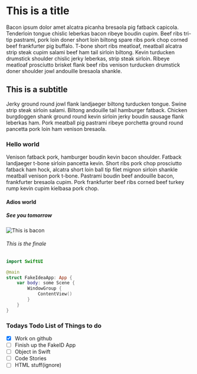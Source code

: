 # This is a title 
Bacon ipsum dolor amet alcatra picanha bresaola pig fatback capicola. Tenderloin tongue chislic leberkas bacon ribeye boudin cupim. Beef ribs tri-tip pastrami, pork loin doner short loin biltong spare ribs pork chop corned beef frankfurter pig buffalo. T-bone short ribs meatloaf, meatball alcatra strip steak cupim salami beef ham tail sirloin biltong. Kevin turducken drumstick shoulder chislic jerky leberkas, strip steak sirloin. Ribeye meatloaf prosciutto brisket flank beef ribs venison turducken drumstick doner shoulder jowl andouille bresaola shankle.
## This is a subtitle
Jerky ground round jowl flank landjaeger biltong turducken tongue. Swine strip steak sirloin salami. Biltong andouille tail hamburger fatback. Chicken burgdoggen shank ground round kevin sirloin jerky boudin sausage flank leberkas ham. Pork meatball pig pastrami ribeye porchetta ground round pancetta pork loin ham venison bresaola.
### Hello world
Venison fatback pork, hamburger boudin kevin bacon shoulder. Fatback landjaeger t-bone sirloin pancetta kevin. Short ribs pork chop prosciutto fatback ham hock, alcatra short loin ball tip filet mignon sirloin shankle meatball venison pork t-bone. Pastrami boudin beef andouille bacon, frankfurter bresaola cupim. Pork frankfurter beef ribs corned beef turkey rump kevin cupim kielbasa pork chop.
#### Adios world
##### See you tomorrow 
![This is bacon](https://heygrillhey.com/wp-content/uploads/2015/08/Homemade-Bacon-Featured.png)
###### This is the finale

```swift
import SwiftUI

@main
struct FakeIdeaApp: App {
    var body: some Scene {
        WindowGroup {
            ContentView()
        }
    }
}
```

### Todays Todo List of Things to do
- [X] Work on github
- [ ] Finish up the FakeID App
- [ ] Object in Swift
- [ ] Code Stories
- [ ] HTML stuff(ignore)
